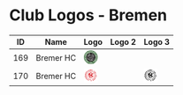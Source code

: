 # Club Logos - Bremen

| ID | Name | Logo | Logo 2| Logo 3 |
|:-:|---|---|---|---|
| 169 | Bremer HC | <img src="/svg/clubs/bre/169_czv.svg" height="25px" /> | | |
| 170 | Bremer HC | <img src="/svg/clubs/bre/170_bhc.svg" height="25px" /> | | <img src="/svg/clubs/bre/170_bhc_black.svg" height="25px" /> |

